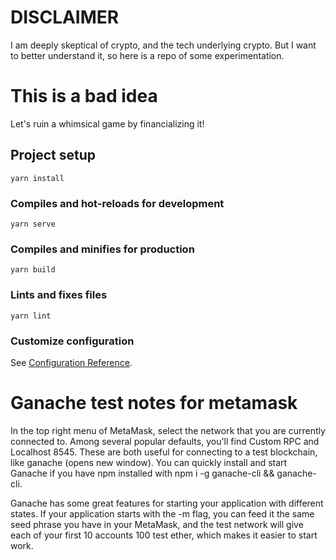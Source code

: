 # DISCLAIMER

I am deeply skeptical of crypto, and the tech underlying crypto. But I want to better understand it, so here is a repo of some experimentation.

# This is a bad idea

Let's ruin a whimsical game by financializing it!

## Project setup
```
yarn install
```

### Compiles and hot-reloads for development
```
yarn serve
```

### Compiles and minifies for production
```
yarn build
```

### Lints and fixes files
```
yarn lint
```

### Customize configuration
See [Configuration Reference](https://cli.vuejs.org/config/).

# Ganache test notes for metamask

In the top right menu of MetaMask, select the network that you are currently connected to. Among several popular defaults, you'll find Custom RPC and Localhost 8545. These are both useful for connecting to a test blockchain, like ganache (opens new window). You can quickly install and start Ganache if you have npm installed with npm i -g ganache-cli && ganache-cli.

Ganache has some great features for starting your application with different states. If your application starts with the -m flag, you can feed it the same seed phrase you have in your MetaMask, and the test network will give each of your first 10 accounts 100 test ether, which makes it easier to start work.
